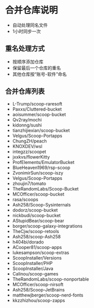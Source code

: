 # 合并仓库说明

- 自动处理同名文件
- 1小时同步一次

## 重名处理方式

- 按顺序添加仓库
- 保留最后一个仓库的重名
- 其他仓库按“账号-软件”命名

## 合并仓库列表

- L-Trump/scoop-raresoft
- Paxxs/Cluttered-bucket
- aoisummer/scoop-bucket
- Qv2ray/mochi
- kidonng/sushi
- tianzhijiexian/scoop-bucket
- Velgus/Scoop-Portapps
- ChungZH/peach
- KNOXDEV/wsl
- integzz/scoopet
- jxxkvs/flowerKitty
- ProfElements/EmulatorBucket
- BlueHeaven1969/rsp-scoop
- ZvonimirSun/scoop-iszy
- Velgus/Scoop-Portapps
- zhoujin7/tomato
- TheRandomLabs/Scoop-Bucket
- MCOfficer/scoop-bucket
- rasa/scoops
- Ash258/Scoop-Sysinternals
- dodorz/scoop-bucket
- nickbudi/scoop-bucket
- AStupidBear/scoop-bear
- borger/scoop-galaxy-integrations
- TheCjw/scoop-retools
- Ash258/scoop-Ash258
- h404bi/dorado
- ACooper81/scoop-apps
- lukesampson/scoop-extras
- ScoopInstaller/Versions
- ScoopInstaller/PHP
- ScoopInstaller/Java
- Calinou/scoop-games
- TheRandomLabs/scoop-nonportable
- MCOfficer/scoop-nirsoft
- Ash258/Scoop-JetBrains
- matthewjberger/scoop-nerd-fonts
- kkzzhizhou/scoop-zapps
